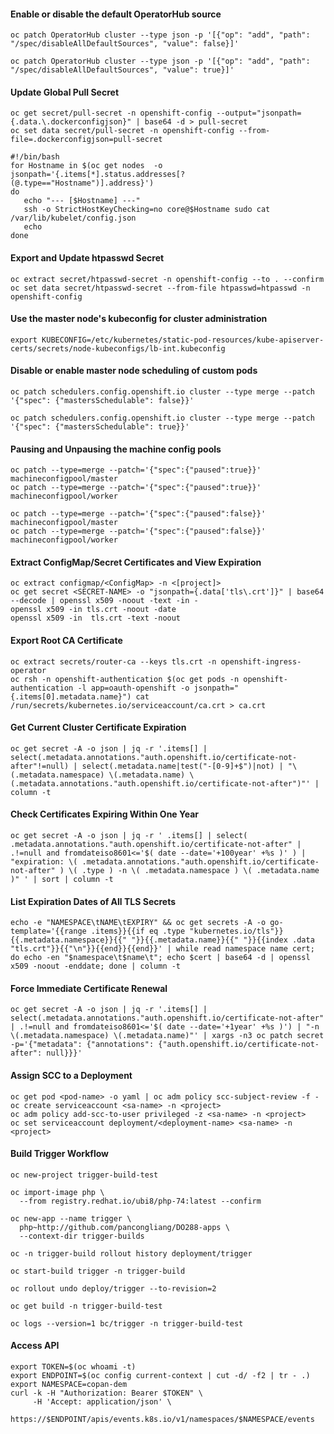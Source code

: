 #### Enable or disable the default OperatorHub source
~~~
oc patch OperatorHub cluster --type json -p '[{"op": "add", "path": "/spec/disableAllDefaultSources", "value": false}]'

oc patch OperatorHub cluster --type json -p '[{"op": "add", "path": "/spec/disableAllDefaultSources", "value": true}]'
~~~

#### Update Global Pull Secret
~~~
oc get secret/pull-secret -n openshift-config --output="jsonpath={.data.\.dockerconfigjson}" | base64 -d > pull-secret 
oc set data secret/pull-secret -n openshift-config --from-file=.dockerconfigjson=pull-secret

#!/bin/bash
for Hostname in $(oc get nodes  -o jsonpath='{.items[*].status.addresses[?(@.type=="Hostname")].address}')
do
   echo "--- [$Hostname] ---"
   ssh -o StrictHostKeyChecking=no core@$Hostname sudo cat /var/lib/kubelet/config.json
   echo
done
~~~

#### Export and Update htpasswd Secret
~~~
oc extract secret/htpasswd-secret -n openshift-config --to . --confirm
oc set data secret/htpasswd-secret --from-file htpasswd=htpasswd -n openshift-config
~~~

#### Use the master node's kubeconfig for cluster administration
~~~
export KUBECONFIG=/etc/kubernetes/static-pod-resources/kube-apiserver-certs/secrets/node-kubeconfigs/lb-int.kubeconfig
~~~~

#### Disable or enable master node scheduling of custom pods
~~~
oc patch schedulers.config.openshift.io cluster --type merge --patch '{"spec": {"mastersSchedulable": false}}'

oc patch schedulers.config.openshift.io cluster --type merge --patch '{"spec": {"mastersSchedulable": true}}'
~~~

#### Pausing and Unpausing the machine config pools
~~~
oc patch --type=merge --patch='{"spec":{"paused":true}}' machineconfigpool/master
oc patch --type=merge --patch='{"spec":{"paused":true}}' machineconfigpool/worker

oc patch --type=merge --patch='{"spec":{"paused":false}}' machineconfigpool/master
oc patch --type=merge --patch='{"spec":{"paused":false}}' machineconfigpool/worker
~~~

#### Extract ConfigMap/Secret Certificates and View Expiration
~~~
oc extract configmap/<ConfigMap> -n <[project]>
oc get secret <SECRET-NAME> -o "jsonpath={.data['tls\.crt']}" | base64 --decode | openssl x509 -noout -text -in -
openssl x509 -in tls.crt -noout -date
openssl x509 -in  tls.crt -text -noout
~~~

#### Export Root CA Certificate
~~~
oc extract secrets/router-ca --keys tls.crt -n openshift-ingress-operator
oc rsh -n openshift-authentication $(oc get pods -n openshift-authentication -l app=oauth-openshift -o jsonpath="{.items[0].metadata.name}") cat /run/secrets/kubernetes.io/serviceaccount/ca.crt > ca.crt
~~~

#### Get Current Cluster Certificate Expiration
~~~
oc get secret -A -o json | jq -r '.items[] | select(.metadata.annotations."auth.openshift.io/certificate-not-after"!=null) | select(.metadata.name|test("-[0-9]+$")|not) | "\(.metadata.namespace) \(.metadata.name) \(.metadata.annotations."auth.openshift.io/certificate-not-after")"' | column -t
~~~

#### Check Certificates Expiring Within One Year
~~~
oc get secret -A -o json | jq -r ' .items[] | select( .metadata.annotations."auth.openshift.io/certificate-not-after" | .!=null and fromdateiso8601<='$( date --date='+100year' +%s )' ) | "expiration: \( .metadata.annotations."auth.openshift.io/certificate-not-after" ) \( .type ) -n \( .metadata.namespace ) \( .metadata.name )" ' | sort | column -t
~~~

#### List Expiration Dates of All TLS Secrets
~~~
echo -e "NAMESPACE\tNAME\tEXPIRY" && oc get secrets -A -o go-template='{{range .items}}{{if eq .type "kubernetes.io/tls"}}{{.metadata.namespace}}{{" "}}{{.metadata.name}}{{" "}}{{index .data "tls.crt"}}{{"\n"}}{{end}}{{end}}' | while read namespace name cert; do echo -en "$namespace\t$name\t"; echo $cert | base64 -d | openssl x509 -noout -enddate; done | column -t
~~~

#### Force Immediate Certificate Renewal
~~~
oc get secret -A -o json | jq -r '.items[] | select(.metadata.annotations."auth.openshift.io/certificate-not-after" | .!=null and fromdateiso8601<='$( date --date='+1year' +%s )') | "-n \(.metadata.namespace) \(.metadata.name)"' | xargs -n3 oc patch secret -p='{"metadata": {"annotations": {"auth.openshift.io/certificate-not-after": null}}}'
~~~

#### Assign SCC to a Deployment
~~~
oc get pod <pod-name> -o yaml | oc adm policy scc-subject-review -f -
oc create serviceaccount <sa-name> -n <project>
oc adm policy add-scc-to-user privileged -z <sa-name> -n <project>
oc set serviceaccount deployment/<deployment-name> <sa-name> -n <project>
~~~

#### Build Trigger Workflow
~~~
oc new-project trigger-build-test

oc import-image php \
  --from registry.redhat.io/ubi8/php-74:latest --confirm

oc new-app --name trigger \
  php~http://github.com/pancongliang/DO288-apps \
  --context-dir trigger-builds

oc -n trigger-build rollout history deployment/trigger

oc start-build trigger -n trigger-build

oc rollout undo deploy/trigger --to-revision=2

oc get build -n trigger-build-test

oc logs --version=1 bc/trigger -n trigger-build-test
~~~

#### Access API
~~~
export TOKEN=$(oc whoami -t)
export ENDPOINT=$(oc config current-context | cut -d/ -f2 | tr - .)
export NAMESPACE=copan-dem
curl -k -H "Authorization: Bearer $TOKEN" \
     -H 'Accept: application/json' \
     https://$ENDPOINT/apis/events.k8s.io/v1/namespaces/$NAMESPACE/events
~~~
